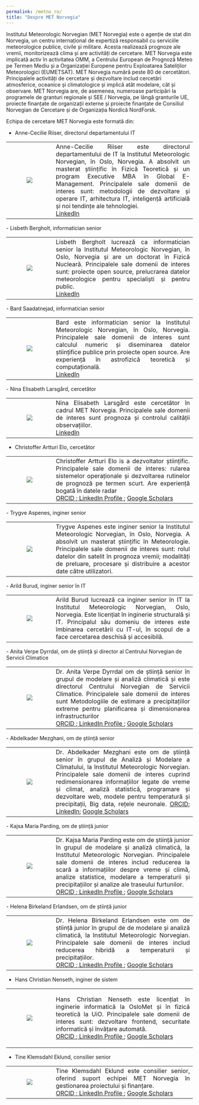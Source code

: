 ```yaml
---
permalink: /metno_ro/
title: "Despre MET Norvegia"
---
```


Institutul Meteorologic Norvegian (MET Norvegia) este o agenție de stat din Norvegia, un centru internațional de expertiză responsabil cu serviciile meteorologice publice, civile și militare. Acesta realizează prognoze ale vremii, monitorizează clima și are activități de cercetare. MET Norvegia este implicată activ în activitatea OMM, a Centrului European de Prognoză Meteo pe Termen Mediu și a Organizației Europene pentru Exploatarea Sateliților Meteorologici (EUMETSAT). MET Norvegia numără peste 80 de cercetători. Principalele activități de cercetare și dezvoltare includ cercetări atmosferice, oceanice și climatologice și implică atât modelare, cât și observare. MET Norvegia are, de asemenea, numeroase participări la programele de granturi regionale și SEE / Norvegia, pe lângă granturile UE, proiecte finanțate de organizații externe și proiecte finanțate de Consiliul Norvegian de Cercetare și de Organizația Nordică NordForsk.

Echipa de cercetare MET Norvegia este formată din:

 - Anne-Cecilie Riiser, directorul departamentului IT
<table>
<tr>
<td width="25%" > <center> <img src="https://weamyl.met.no/assets/images/bio/anne_cecilie_MET_Norway.jpg" /> </center> </td>
<td align="justify">
  Anne-Cecilie Riiser este directorul departamentului de IT la Institutul Meteorologic Norvegian, în Oslo, Norvegia. A absolvit un masterat științific în Fizică Teoretică și un program Executive MBA în Global E-Management. Principalele sale domenii de interes sunt: metodologii de dezvoltare și operare IT, arhitectura IT, inteligență artificială și noi tendințe ale tehnologiei.
  <br>
  <a href="https://www.linkedin.com/in/anne-cecilie-riiser-b8885b/">LinkedIn</a>
 </td></tr>
 </table>
 - Lisbeth Bergholt, informatician senior
 <table>
 <tr>
 <td width="25%" > <center> <img src="https://weamyl.met.no/assets/images/bio/Lisbeth_MET_Norway.png" /> </center> </td>
 <td align="justify">
  Lisbeth Bergholt lucrează ca informatician senior la Institutul Meteorologic Norvegian, în Oslo, Norvegia și are un doctorat în Fizică Nucleară. Principalele sale domenii de interes sunt: proiecte open source, prelucrarea datelor meteorologice pentru specialiști și pentru public.
  <br>
 <a href="https://www.linkedin.com/in/lisbeth-bergholt-a1544a3/">LinkedIn</a>
 </td></tr>
 </table>
 - Bard Saadatnejad, informatician senior
 <table>
 <tr>
 <td width="25%" > <center> <img src="https://weamyl.met.no/assets/images/bio/bard_MET_Norway.png" /> </center> </td>
 <td align="justify">
  Bard este informatician senior la Institutul Meteorologic Norvegian, în Oslo, Norvegia. Principalele sale domenii de interes sunt calculul numeric și diseminarea datelor științifice publice prin proiecte open source. Are experiență în astrofizică teoretică și computațională.
   <br>
 <a href="">LinkedIn</a>
 </td></tr>
 </table>
 - Nina Elisabeth Larsgård, cercetător
 <table>
 <tr>
 <td width="25%" > <center> <img src="https://weamyl.met.no/assets/images/bio/Nina_MET_Norway.png" /> </center> </td>
 <td align="justify">
Nina Elisabeth Larsgård este cercetător în cadrul MET Norvegia. Principalele sale domenii de interes sunt prognoza și controlul calității observațiilor.   <br>
 <a href="">LinkedIn</a>
 </td></tr>
 </table>

 - Christoffer Artturi Elo, cercetător
<table>
 <tr>
  <td width="25%" ><center> <img src="https://weamyl.met.no//assets/images/bio/christoffer_MET_Norway.png"/> </center></td>
  <td align="justify">
 Christoffer Artturi Elo is a dezvoltator științific. Principalele sale domenii de interes: rularea sistemelor operaționale și dezvoltarea rutinelor de prognoză pe termen scurt. Are experiență bogată în datele radar<br>
 <a href=""> ORCID </a>;<a href=""> LinkedIn Profile </a>; <a href=""> Google Scholars </a>
 </td>
 </tr>
 </table>
 - Trygve Aspenes, inginer senior
 <table>
 <tr>
 <td width="25%" ><center> <img src="https://weamyl.met.no//assets/images/bio/trygve_MET_Norway.png"/> </center></td>
 <td align="justify">
  Trygve Aspenes este inginer senior la Institutul Meteorologic Norvegian, în Oslo, Norvegia. A absolvit un masterat științific în Meteorologie. Principalele sale domenii de interes sunt: rolul datelor din satelit în prognoza vremii; modalități de preluare, procesare și distribuire a acestor date către utilizatori.
  </td></tr>
  </table>
 - Arild Burud, inginer senior în IT
 <table>
 <tr>
 <td width="25%" ><center> <img src="https://weamyl.met.no/assets/images/bio/Arild_MET_Norway.png"/> </center></td>
 <td align="justify">
  Arild Burud lucrează ca inginer senior în IT la Institutul Meteorologic Norvegian, Oslo, Norvegia. Este licențiat în inginerie structurală și IT. Principalul său domeniu de interes este îmbinarea cercetării cu IT-ul, în scopul de a face cercetarea deschisă și accesibilă.
  </td></tr>
  </table>
 - Anita Verpe Dyrrdal, om de știință și director al Centrului Norvegian de Servicii Climatice
 <table>
 <tr>
  <td width="25%" ><center> <img src="https://weamyl.met.no/assets/images/bio/Anita_MET_Norway.png"/> </center></td>
  <td align="justify">
 Dr. Anita Verpe Dyrrdal om de știință senior în grupul de modelare și analiză climatică și este directorul Centrului Norvegian de Servicii Climatice. Principalele sale domenii de interes sunt Metodologiile de estimare a precipitațiilor extreme pentru planificarea și dimensionarea infrastructurilor  <br>
 <a href=""> ORCID </a>;<a href=""> LinkedIn Profile </a>; <a href=""> Google Scholars </a>
 </td>
 </tr>
 </table>
 - Abdelkader Mezghani, om de știință senior
 <table>
 <tr>
 <td width="25%" > <center> <img src="https://weamyl.met.no/assets/images/bio/abdelkader_metno.jpg" /> </center> </td>
 <td align="justify">
  Dr. Abdelkader Mezghani este om de știință senior în grupul de Analiză și Modelare a Climatului, la Institutul Meteorologic Norvegian. Principalele sale domenii de interes cuprind redimensionarea informațiilor legate de vreme și climat, analiză statistică, programare și dezvoltare web, modele pentru temperatură și precipitații, Big data, rețele neuronale.
  <a href="https://orcid.org/0000-0003-2825-5884">ORCID</a>; <a href="https://www.linkedin.com/in/abdelkader-mezghani-8a3aa127/?originalSubdomain=no">LinkedIn</a>; <a href="https://scholar.google.com/citations?user=oeIMYnUAAAAJ&hl=en">Google Scholars</a>
  </td></tr>
  </table>
 - Kajsa Maria Parding, om de știință junior
 <table>
 <tr>
  <td width="25%" ><center> <img src="https://weamyl.met.no/assets/images/bio/kajsa_MET_Norway.png"/> </center></td>
  <td align="justify">
 Dr. Kajsa Maria Parding este om de știință junior în grupul de modelare și analiză climatică, la Institutul Meteorologic Norvegian. Principalele sale domenii de interes includ reducerea la scară a informațiilor despre vreme și climă, analize statistice, modelare a temperaturii și precipitațiilor și analize ale traseului furtunilor.<br>
 <a href=""> ORCID </a>;<a href=""> LinkedIn Profile </a>; <a href=""> Google Scholars </a>
 </td>
 </tr>
 </table>
 - Helena Birkeland Erlandsen, om de știință junior
 <table>
 <tr>
  <td width="25%" ><center> <img src="https://weamyl.met.no//assets/images/bio/helene_MET_Norway.png"/> </center></td>
  <td align="justify">
 Dr. Helena Birkeland Erlandsen este om de știință junior în grupul de de modelare și analiză climatică, la Institutul Meteorologic Norvegian. Principalele sale domenii de interes includ reducerea hibridă a temperaturii și precipitațiilor. <br>
 <a href=""> ORCID </a>;<a href=""> LinkedIn Profile </a>; <a href=""> Google Scholars </a>
 </td>
 </tr>
 </table>

 - Hans Christian Nenseth, inginer de sistem
<table>
 <tr>
  <td width="25%" ><center> <img src="https://weamyl.met.no/assets/images/bio/Hans_Christian_MET_Norway.png"/> </center></td>
  <td align="justify">

Hans Christian Nenseth este licențiat în inginerie informatică la OsloMet și în fizică teoretică la UiO. Principalele sale domenii de interes sunt: dezvoltare frontend, securitate informatică și învățare automată.
<br>
 <a href=""> ORCID </a>;<a href=""> LinkedIn Profile </a>; <a href=""> Google Scholars</a></td>
 </tr>
 </table>

- Tine Klemsdahl Eklund, consilier senior
<table>
<tr>
<td width="25%" ><center> <img src="https://weamyl.met.no/assets/images/bio/tine_MET_Norway.png"/> </center></td>
<td align="justify">
 Tine Klemsdahl Eklund este consilier senior, oferind suport echipei MET Norvegia în gestionarea proiectului și finanțare.<br>
 <a href=""> ORCID </a>;<a href=""> LinkedIn Profile </a>; <a href=""> Google Scholars </a></td>
 </tr>
 </table>
